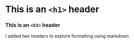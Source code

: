 # This is an `<h1>` header
### This is an `<h3>` header

I added two headers to explore formatting using markdown
